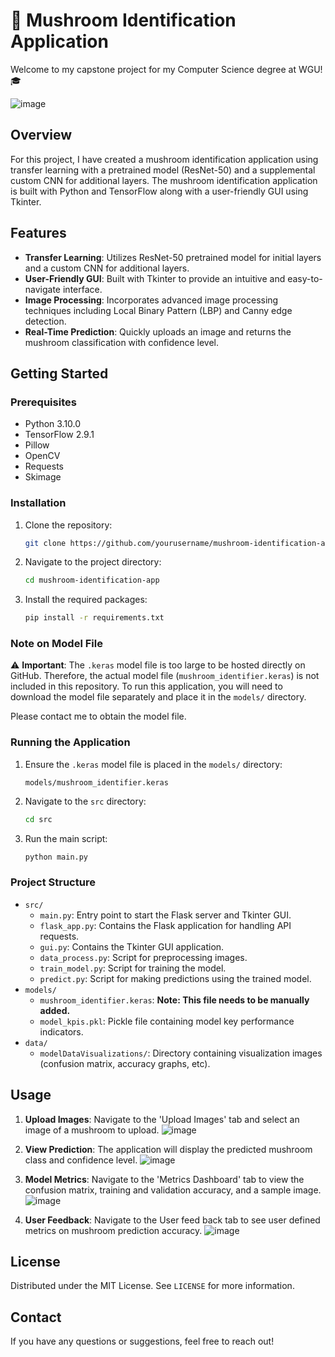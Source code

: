 # 🍄 Mushroom Identification Application

Welcome to my capstone project for my Computer Science degree at WGU! 🎓

![image](https://github.com/user-attachments/assets/e56b4f2f-0c56-4be3-a4b3-32b7062c8040)

## Overview

For this project, I have created a mushroom identification application using transfer learning with a pretrained model (ResNet-50) and a supplemental custom CNN for additional layers. The mushroom identification application is built with Python and TensorFlow along with a user-friendly GUI using Tkinter.

## Features

- **Transfer Learning**: Utilizes ResNet-50 pretrained model for initial layers and a custom CNN for additional layers.
- **User-Friendly GUI**: Built with Tkinter to provide an intuitive and easy-to-navigate interface.
- **Image Processing**: Incorporates advanced image processing techniques including Local Binary Pattern (LBP) and Canny edge detection.
- **Real-Time Prediction**: Quickly uploads an image and returns the mushroom classification with confidence level.

## Getting Started

### Prerequisites

- Python 3.10.0
- TensorFlow 2.9.1
- Pillow
- OpenCV
- Requests
- Skimage

### Installation

1. Clone the repository:
    ```sh
    git clone https://github.com/yourusername/mushroom-identification-app.git
    ```
2. Navigate to the project directory:
    ```sh
    cd mushroom-identification-app
    ```
3. Install the required packages:
    ```sh
    pip install -r requirements.txt
    ```

### Note on Model File

⚠️ **Important**: The `.keras` model file is too large to be hosted directly on GitHub. Therefore, the actual model file (`mushroom_identifier.keras`) is not included in this repository. To run this application, you will need to download the model file separately and place it in the `models/` directory. 

Please contact me to obtain the model file.

### Running the Application

1. Ensure the `.keras` model file is placed in the `models/` directory:
    ```
    models/mushroom_identifier.keras
    ```
2. Navigate to the `src` directory:
    ```sh
    cd src
    ```
3. Run the main script:
    ```sh
    python main.py
    ```

### Project Structure

- `src/`
  - `main.py`: Entry point to start the Flask server and Tkinter GUI.
  - `flask_app.py`: Contains the Flask application for handling API requests.
  - `gui.py`: Contains the Tkinter GUI application.
  - `data_process.py`: Script for preprocessing images.
  - `train_model.py`: Script for training the model.
  - `predict.py`: Script for making predictions using the trained model.
- `models/`
  - `mushroom_identifier.keras`: **Note: This file needs to be manually added.**
  - `model_kpis.pkl`: Pickle file containing model key performance indicators.
- `data/`
  - `modelDataVisualizations/`: Directory containing visualization images (confusion matrix, accuracy graphs, etc).

## Usage

1. **Upload Images**: Navigate to the 'Upload Images' tab and select an image of a mushroom to upload.
![image](https://github.com/user-attachments/assets/97bd67c6-6c93-468d-9dc2-c634c1fe1415)

2. **View Prediction**: The application will display the predicted mushroom class and confidence level.
![image](https://github.com/user-attachments/assets/ff89f130-b8a1-469b-87f5-ec8898c8e7dd)

3. **Model Metrics**: Navigate to the 'Metrics Dashboard' tab to view the confusion matrix, training and validation accuracy, and a sample image.
![image](https://github.com/user-attachments/assets/0fb0f83e-bfdc-4041-a06a-7f31508d6e74)

4. **User Feedback**: Navigate to the User feed back tab to see user defined metrics on mushroom prediction accuracy.
![image](https://github.com/user-attachments/assets/a2d0ac5f-fe60-4619-8afc-c71cfd63f4b4)


## License

Distributed under the MIT License. See `LICENSE` for more information.

## Contact

If you have any questions or suggestions, feel free to reach out!
